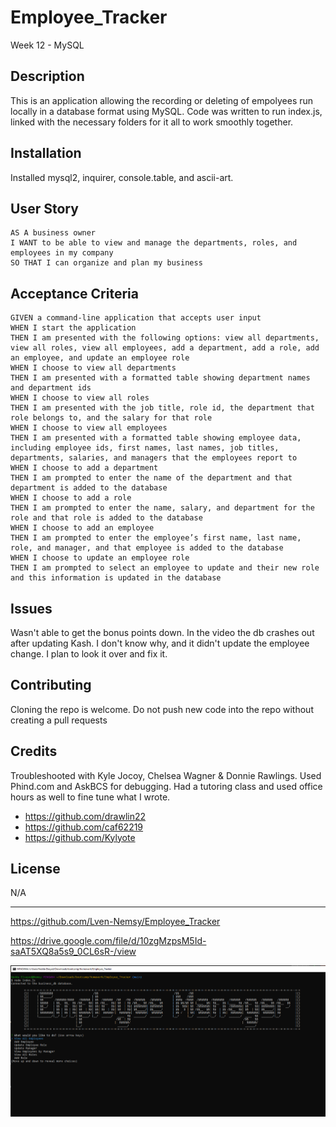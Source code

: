 # Employee_Tracker
Week 12 - MySQL


## Description
This is an application allowing the recording or deleting of empolyees run locally in a database format using MySQL. Code was written to run index.js, linked with the necessary folders for it all to work smoothly together.


## Installation
Installed mysql2, inquirer, console.table, and ascii-art.

## User Story

```
AS A business owner
I WANT to be able to view and manage the departments, roles, and employees in my company
SO THAT I can organize and plan my business
```

## Acceptance Criteria

```
GIVEN a command-line application that accepts user input
WHEN I start the application
THEN I am presented with the following options: view all departments, view all roles, view all employees, add a department, add a role, add an employee, and update an employee role
WHEN I choose to view all departments
THEN I am presented with a formatted table showing department names and department ids
WHEN I choose to view all roles
THEN I am presented with the job title, role id, the department that role belongs to, and the salary for that role
WHEN I choose to view all employees
THEN I am presented with a formatted table showing employee data, including employee ids, first names, last names, job titles, departments, salaries, and managers that the employees report to
WHEN I choose to add a department
THEN I am prompted to enter the name of the department and that department is added to the database
WHEN I choose to add a role
THEN I am prompted to enter the name, salary, and department for the role and that role is added to the database
WHEN I choose to add an employee
THEN I am prompted to enter the employee’s first name, last name, role, and manager, and that employee is added to the database
WHEN I choose to update an employee role
THEN I am prompted to select an employee to update and their new role and this information is updated in the database 
```

## Issues

Wasn't able to get the bonus points down. In the video the db crashes out after updating Kash. I don't know why, and it didn't update the employee change. I plan to look it over and fix it.

## Contributing
Cloning the repo is welcome. Do not push new code into the repo without creating a pull requests


## Credits

Troubleshooted with Kyle Jocoy, Chelsea Wagner & Donnie Rawlings. 
Used Phind.com and AskBCS for debugging. 
Had a tutoring class and used office hours as well to fine tune what I wrote.
- https://github.com/drawlin22
- https://github.com/caf62219
- https://github.com/Kylyote

## License
N/A

---

https://github.com/Lven-Nemsy/Employee_Tracker

https://drive.google.com/file/d/10zgMzpsM5Id-saAT5XQ8a5s9_0CL6sR-/view

![Alt text](<assets/Screenshot 2023-09-07 230651.png>)